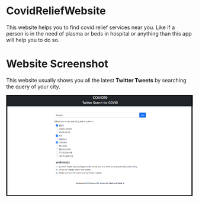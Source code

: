 # CovidReliefWebsite
This website helps you to find covid relief services near you. Like if a person is in the need of plasma or beds 
in hospital or anything than this app will help you to do so.

# Website Screenshot

This website usually shows you all the latest <b>Twitter Tweets</b> by searching the query of your city.

<img src="2.png" width="800">


